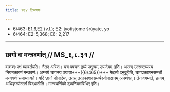 ```yaml
---
title: १७४ टिप्पणयः

---
```

- 6/463: E1,6,E2 (v.l.); E2: jyotiṣṭome śrūyate, yo
- 6/464: E2: 5,368; E6: 2,217

____________________________________________


## छागो वा मन्त्रवर्णात् // MS_६,८.३१ //

वाशब्दः पक्षं व्यावर्तयति। नैतद् अस्ति। यत्र क्वचन द्रव्ये पशुत्वम् उपादेयम् इति। अस्त्य् उत्स्रष्टव्यस्य नियमकारणं मन्त्रवर्णः। अग्नये छागस्य वयाया+++({6/465})+++ मेदसो ऽनुब्रूहीति, छागप्रकाशनसमर्थो मन्त्रवर्णः समाम्नायते। यदि छागो नोपादेयः, ततस् तत्प्रकाशनसमर्थस्योपादानम् अनर्थवत्। तेनावगम्यते, छागम् अधिकृत्योत्सर्गं विदधातीति। मान्त्रवर्णिको द्रव्यनियमविधिर् इति।
